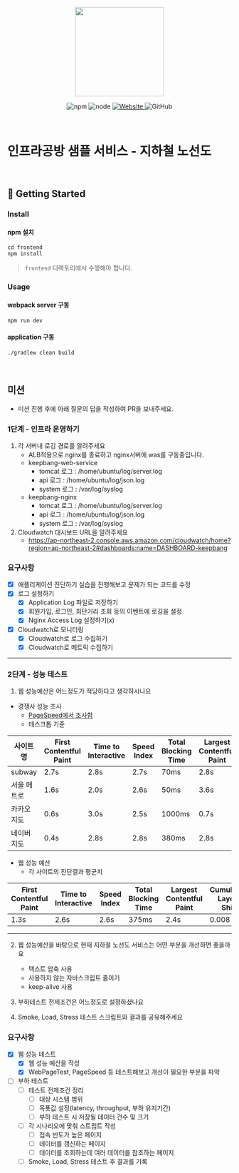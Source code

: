 <p align="center">
    <img width="200px;" src="https://raw.githubusercontent.com/woowacourse/atdd-subway-admin-frontend/master/images/main_logo.png"/>
</p>
<p align="center">
  <img alt="npm" src="https://img.shields.io/badge/npm-%3E%3D%205.5.0-blue">
  <img alt="node" src="https://img.shields.io/badge/node-%3E%3D%209.3.0-blue">
  <a href="https://edu.nextstep.camp/c/R89PYi5H" alt="nextstep atdd">
    <img alt="Website" src="https://img.shields.io/website?url=https%3A%2F%2Fedu.nextstep.camp%2Fc%2FR89PYi5H">
  </a>
  <img alt="GitHub" src="https://img.shields.io/github/license/next-step/atdd-subway-service">
</p>

<br>

# 인프라공방 샘플 서비스 - 지하철 노선도

<br>

## 🚀 Getting Started

### Install
#### npm 설치
```
cd frontend
npm install
```
> `frontend` 디렉토리에서 수행해야 합니다.

### Usage
#### webpack server 구동
```
npm run dev
```
#### application 구동
```
./gradlew clean build
```
<br>

## 미션

* 미션 진행 후에 아래 질문의 답을 작성하여 PR을 보내주세요.

### 1단계 - 인프라 운영하기
1. 각 서버내 로깅 경로를 알려주세요
   - ALB적용으로 nginx를 종료하고 nginx서버에 was를 구동중입니다.
   - keepbang-web-service
        - tomcat 로그 : /home/ubuntu/log/server.log
        - api 로그 : /home/ubuntu/log/json.log
        - system 로그 : /var/log/syslog
   - keepbang-nginx
       - tomcat 로그 : /home/ubuntu/log/server.log
       - api 로그 : /home/ubuntu/log/json.log
       - system 로그 : /var/log/syslog
2. Cloudwatch 대시보드 URL을 알려주세요
   - https://ap-northeast-2.console.aws.amazon.com/cloudwatch/home?region=ap-northeast-2#dashboards:name=DASHBOARD-keepbang

### 요구사항
- [X] 애플리케이션 진단하기 실습을 진행해보고 문제가 되는 코드를 수정
- [X] 로그 설정하기
    - [X] Application Log 파일로 저장하기
    - [X] 회원가입, 로그인, 최단거리 조회 등의 이벤트에 로깅을 설정
    - [X] Nginx Access Log 설정하기(x)
- [X] Cloudwatch로 모니터링
    - [X] Cloudwatch로 로그 수집하기
    - [X] Cloudwatch로 메트릭 수집하기

---

### 2단계 - 성능 테스트
1. 웹 성능예산은 어느정도가 적당하다고 생각하시나요
- 경쟁사 성능 조사
    - [PageSpeed에서 조사함](https://pagespeed.web.dev/)
    - 테스크톱 기준

|사이트 명|First Contentful Paint|Time to Interactive|Speed Index|Total Blocking Time|Largest Contentful Paint|Cumulative Layout Shift|
|---|---|---|---|---|---|---|
|subway|2.7s|2.8s|2.7s|70ms|2.8s|0.004|
|서울 메트로|1.6s|2.0s|2.6s|50ms|3.6s|0.013|
|카카오 지도|0.6s|3.0s|2.5s|1000ms|0.7s|0.018|
|네이버 지도|0.4s|2.8s|2.8s|380ms|2.8s|0|

- 웹 성능 예산
    - 각 사이트의 진단결과 평균치
    
|First Contentful Paint|Time to Interactive|Speed Index|Total Blocking Time|Largest Contentful Paint|Cumulative Layout Shift|    
|---|---|---|---|---|---|
|1.3s|2.6s|2.6s|375ms|2.4s|0.008|
___

2. 웹 성능예산을 바탕으로 현재 지하철 노선도 서비스는 어떤 부분을 개선하면 좋을까요
    - 텍스트 압축 사용
    - 사용하지 않는 자바스크립트 줄이기
    - keep-alive 사용

3. 부하테스트 전제조건은 어느정도로 설정하셨나요

4. Smoke, Load, Stress 테스트 스크립트와 결과를 공유해주세요


### 요구사항
- [X] 웹 성능 테스트
    - [X] 웹 성능 예산을 작성
    - [X] WebPageTest, PageSpeed 등 테스트해보고 개선이 필요한 부분을 파악
- [ ] 부하 테스트
    - [ ] 테스트 전제조건 정리
        - [ ] 대상 시스템 범위
        - [ ] 목푯값 설정(latency, throughput, 부하 유지기간)
        - [ ] 부하 테스트 시 저장될 데이터 건수 및 크기
    - [ ] 각 시나리오에 맞춰 스트립트 작성
        - [ ] 접속 빈도가 높은 페이지
        - [ ] 데이터를 갱신하는 페이지
        - [ ] 데이터를 조회하는데 여러 데이터를 참조하는 페이지
    - [ ] Smoke, Load, Stress 테스트 후 결과를 기록